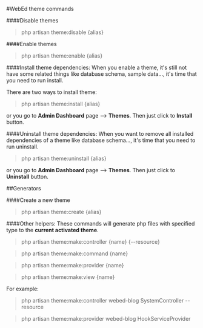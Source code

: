 #WebEd theme commands

####Disable themes
> php artisan theme:disable {alias}

####Enable themes
> php artisan theme:enable {alias}

####Install theme dependencies:
When you enable a theme, it's still not have some related things like database schema, sample data...,
it's time that you need to run install.

There are two ways to install theme:
> php artisan theme:install {alias}

or you go to **Admin Dashboard** page --> **Themes**. Then just click to **Install** button.

####Uninstall theme dependencies:
When you want to remove all installed dependencies of a theme like database schema...,
it's time that you need to run uninstall.
> php artisan theme:uninstall {alias}

or you go to **Admin Dashboard** page --> **Themes**. Then just click to **Uninstall** button.

##Generators

####Create a new theme
> php artisan theme:create {alias}

####Other helpers:
These commands will generate php files with specified type to the **current activated theme**.

> php artisan theme:make:controller {name} {--resource}

> php artisan theme:make:command {name}

> php artisan theme:make:provider {name}

> php artisan theme:make:view {name}

For example:

> php artisan theme:make:controller webed-blog SystemController --resource

> php artisan theme:make:provider webed-blog HookServiceProvider